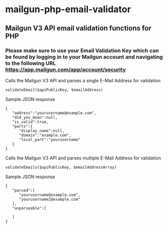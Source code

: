 # mailgun-php-email-validator

## Mailgun V3 API email validation functions for PHP

### Please make sure to use your Email Validation Key which can be found by logging in to your Mailgun account and navigating to the following URL https://app.mailgun.com/app/account/security


Calls the Mailgun V3 API and parses a single E-Mail Address for validation

```
validateEmail($apiPublicKey, $emailAddress) 
```

Sample JSON response

```
{  
   "address":"yourusername@example.com",
   "did_you_mean":null,
   "is_valid":true,
   "parts":{  
      "display_name":null,
      "domain":"example.com",
      "local_part":"yourusername"
   }
}
```

Calls the Mailgun V3 API and parses multiple E-Mail Address for validation

```
validateEmails($apiPublicKey, $emailAddressArray) 
```

Sample JSON response 

```
{  
   "parsed":[  
      "yourusername@example.com",
      "yourusername2@example.com"
   ],
   "unparseable":[  

   ]
}
```